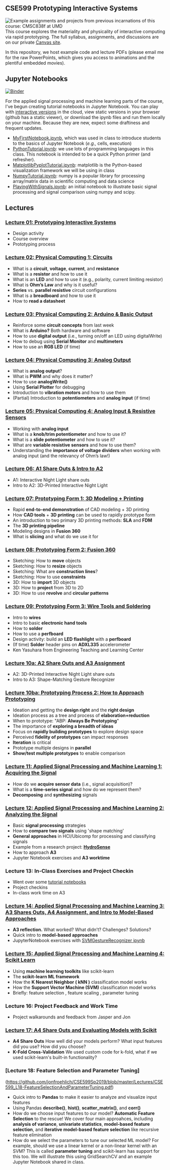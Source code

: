 ## CSE599 Prototyping Interactive Systems
![Example assignments and projects from previous incarnations of this course: CMSC838f at UMD](https://github.com/jonfroehlich/CSE599Sp2019/blob/master/docs/ExampleAssignmentsAndProjects.jpg "Example assignments and projects")
This course explores the materiality and physicality of interactive computing via rapid prototyping. The full syllabus, assignments, and discussions are on our private [Canvas site](https://canvas.uw.edu/courses/1311479). 

In this repository, we host example code and lecture PDFs (please email me for the raw PowerPoints, which gives you access to animations and the plentiful embedded movies).

## Jupyter Notebooks
[![Binder](https://mybinder.org/badge_logo.svg)](https://mybinder.org/v2/gh/jonfroehlich/CSE599Sp2019/master)

For the applied signal processing and machine learning parts of the course, I've begun creating tutorial notebooks in Jupyter Notebook. You can play with [interactive versions](https://mybinder.org/v2/gh/jonfroehlich/CSE599Sp2019/master) in the cloud, view static versions in your browser (github has a static viewer), or download the ipynb files and run them locally on your machine. Because they are new, expect some draftiness and frequent updates.

- [MyFirstNotebook.ipynb](https://github.com/jonfroehlich/CSE599Sp2019/blob/master/Notebooks/MyFirstNotebook.ipynb), which was used in class to introduce students to the basics of Jupyter Notebook (*e.g.,* cells, execution)
- [PythonTutorial.ipynb](https://github.com/jonfroehlich/CSE599Sp2019/blob/master/Notebooks/PythonTutorial.ipynb): we use lots of programming languages in this class. This notebook is intended to be a quick Python primer (and refresher).
- [MatplotlibPyplotTutorial.ipynb](https://github.com/jonfroehlich/CSE599Sp2019/blob/master/Notebooks/MatplotlibPyplotTutorial.ipynb): matplotlib is the Python-based visualization framework we will be using in class
- [NumpyTutorial.ipynb](https://github.com/jonfroehlich/CSE599Sp2019/blob/master/Notebooks/NumpyTutorial.ipynb): numpy is a popular library for processing array/matrix data in scientific computing and data science
- [PlayingWithSignals.ipynb](https://github.com/jonfroehlich/CSE599Sp2019/blob/master/Notebooks/PlayingWithSignals.ipynb): an initial notebook to illustrate basic signal processing and signal comparison using numpy and scipy.

## Lectures
### [Lecture 01: Prototyping Interactive Systems](https://github.com/jonfroehlich/CSE599Sp2019/blob/master/Lectures/CSE599_L01-PrototypingInteractiveSystems.pdf)
- Design activity
- Course overview
- Prototyping process

### [Lecture 02: Physical Computing 1: Circuits](https://github.com/jonfroehlich/CSE599Sp2019/blob/master/Lectures/CSE599_L02-PhysicalComputing1-Circuits.pdf)
- What is a **circuit**, **voltage**, **current**, and **resistance**
- What is a **resistor** and how to use it
- What is an **LED** and how to use it (e.g., polarity, current limiting resistor) 
- What is **Ohm’s Law** and why is it useful?
- **Series** vs. **parallel resistive** circuit configurations
- What is a **breadboard** and how to use it
- How to **read a datasheet**

### [Lecture 03: Physical Computing 2: Arduino & Basic Output](https://github.com/jonfroehlich/CSE599Sp2019/blob/master/Lectures/CSE599_L03-PhysicalComputing2-ArduinoAndOutput.pdf)
- Reinforce some **circuit concepts** from last week
- What is **Arduino?** Both hardware and software
- How to use **digital output** (i.e., turning on/off an LED using digitalWrite) 
- How to debug using **Serial Monitor** and **multimeters**
- How to use an **RGB LED** (if time)

### [Lecture 04: Physical Computing 3: Analog Output](https://github.com/jonfroehlich/CSE599Sp2019/blob/master/Lectures/CSE599_L04-PhysicalComputing3-AnalogOutput.pdf)
- What is **analog output**?
- What is **PWM** and why does it matter?
- How to use **analogWrite()**
- Using **Serial Plotter** for debugging
- Introduction to **vibration motors** and how to use them
- (Partial) Introduction to **potentiometers** and **analog input** (if time)

### [Lecture 05: Physical Computing 4: Analog Input & Resistive Sensors](https://github.com/jonfroehlich/CSE599Sp2019/blob/master/Lectures/CSE599_L05-PhysicalComputing4-AnalogInput.pdf)
- Working with **analog input**
- What is a **knob/trim potentiometer** and how to use it? 
- What is a **slide potentiometer** and how to use it?
- What are **variable resistive sensors** and how to use them?
- Understanding the **importance of voltage dividers** when working with analog input (and the relevancy of Ohm’s law!)

### [Lecture 06: A1 Share Outs & Intro to A2](https://github.com/jonfroehlich/CSE599Sp2019/blob/master/Lectures/CSE599_L06-A1ShareOutsAndA2Assignment.pdf)
- A1: Interactive Night Light share outs
- Intro to A2: 3D-Printed Interactive Night Light

### [Lecture 07: Prototyping Form 1: 3D Modeling + Printing](https://github.com/jonfroehlich/CSE599Sp2019/blob/master/Lectures/CSE599_L07-PrototypingForm-3DPrinting.pdf)
- Rapid **end-to-end demonstration** of CAD modeling + 3D printing
- How **CAD tools** + **3D printing** can be used to rapidly prototype form 
- An introduction to two primary 3D printing methods: **SLA** and **FDM**
- The **3D printing pipeline**
- Modeling designs in **Fusion 360**
- What is **slicing** and what do we use it for

### [Lecture 08: Prototyping Form 2: Fusion 360](https://github.com/jonfroehlich/CSE599Sp2019/blob/master/Lectures/CSE599_L08-PrototypingForm2-Fusion360.pdf)
- Sketching: How to **move** objects 
- Sketching: How to **resize** objects 
- Sketching: What are **construction lines**? 
- Sketching: How to use **constraints**
- 3D: How to **import** 3D objects
- 3D: How to **project** from 3D to 2D
- 3D: How to use **revolve** and **circular patterns**

### [Lecture 09: Prototyping Form 3: Wire Tools and Soldering](https://github.com/jonfroehlich/CSE599Sp2019/blob/master/Lectures/CSE599_L09-PrototypingForm3-WireToolsAndSoldering.pdf)
- Intro to **wires**
- Intro to basic **electronic hand tools**
- How to **solder**
- How to use a **perfboard**
- Design activity: build an **LED flashlight** with a **perfboard**
- (If time) **Solder** header pins on **ADXL335** accelerometer
- Ken Yasuhara from Engineering Teaching and Learning Center

### [Lecture 10a: A2 Share Outs and A3 Assignment](https://github.com/jonfroehlich/CSE599Sp2019/blob/master/Lectures/CSE599_L10-A2ShareOutsAndA3Assignment.pdf)
- A2: 3D-Printed Interactive Night Light share outs
- Intro to A3: Shape-Matching Gesture Recognizer

### [Lecture 10ba: Prototyping Process 2: How to Approach Prototyping](https://github.com/jonfroehlich/CSE599Sp2019/blob/master/Lectures/CSE599_L10-PrototypingProcess_Part2.pdf)
- Ideation and getting the **design right** and the **right design**
- Ideation process as a tree and process of **elaboration+reduction**
- When to prototype: "ABP: **Always Be Prototyping**"
- The importance of **exploring a breadth of ideas**
- Focus on **rapidly building prototypes** to explore design space
- Perceived **fidelity of prototypes** can impact responses
- **Iteration** is critical
- Prototype multiple designs in **parallel**
- **Show/test multiple prototypes** to enable comparison

### [Lecture 11: Applied Signal Processing and Machine Learning 1: Acquiring the Signal](https://github.com/jonfroehlich/CSE599Sp2019/blob/master/Lectures/CSE599_L11-AppliedSPandML1-AcquiringTheSignal.pdf)
- How do we **acquire sensor data** (i.e., signal acquisition)?
- What is a **time-series signal** and how do we represent them?
- **Decomposing** and **synthesizing** signals

### [Lecture 12: Applied Signal Processing and Machine Learning 2: Analyzing the Signal](https://github.com/jonfroehlich/CSE599Sp2019/blob/master/Lectures/CSE599_L12-AppliedSPandML2-AnalyzingTheSignal.pdf)
- Basic **signal processing** strategies
- How to **compare two signals** using 'shape matching'
- **General approaches** in HCI/Ubicomp for processing and classifying signals
- Example from a research project: [**HydroSense**](https://github.com/jonfroehlich/CSE599Sp2019/blob/master/Lectures/CSE599_L12-AppliedSPandML2-HydroSense.pdf)
- How to approach **A3**
- Jupyter Notebook exercises and **A3 worktime**

### Lecture 13: In-Class Exercises and Project Checkin
- Went over some [tutorial notebooks](https://github.com/jonfroehlich/CSE599Sp2019/tree/master/Notebooks)
- Project checkins
- In-class work time on A3

### [Lecture 14: Applied Signal Processing and Machine Learning 3: A3 Shares Outs, A4 Assignment, and Intro to Model-Based Approaches](https://github.com/jonfroehlich/CSE599Sp2019/blob/master/Lectures/CSE599_L14-AppliedSPandML3-IntroToModelBased.pdf)
- **A3 reflection.** What worked? What didn’t? Challenges? Solutions?
- Quick intro to **model-based approaches**
- JupyterNotebook exercises with [SVMGestureRecognizer ipynb](https://github.com/jonfroehlich/CSE599Sp2019/blob/master/Assignments/A4-SVMGestureRecognizer/SVMGestureRecognizer.ipynb)

### [Lecture 15: Applied Signal Processing and Machine Learning 4: Scikit Learn](https://github.com/jonfroehlich/CSE599Sp2019/blob/master/Lectures/CSE599_L15-AppliedSPandML4-ScikitLearn.pdf)
- Using **machine learning toolkits** like scikit-learn
- The **scikit-learn ML framework**
- How the **K Nearest Neighbor ( kNN )** classification model works
- How the **Support Vector Machine (SVM)** classification model works
- Briefly: feature selection , feature scaling , parameter tuning

### Lecture 16: Project Feedback and Work Time
- Project walkarounds and feedback from Jasper and Jon

### [Lecture 17: A4 Share Outs and Evaluating Models with Scikit](https://github.com/jonfroehlich/CSE599Sp2019/blob/master/Lectures/CSE599_L17-A4ShareOutsAndKFoldInScikit.pdf)
- **A4 Share Outs** How well did your models perform? What input features did you use? How did you choose?
- **K-Fold Cross-Validation** We used custom code for k-fold, what if we used scikit-learn's built-in functionality?

### [Lecture 18: Feature Selection and Parameter Tuning]
(https://github.com/jonfroehlich/CSE599Sp2019/blob/master/Lectures/CSE599_L18-FeatureSelectionAndParameterTuning.pdf)
- Quick intro to **Pandas** to make it easier to analyze and visualize input features
- Using Pandas **describe()**, **hist()**, **scatter_matrix()**, and **corr()**
- How do we choose input features to our model? **Automatic Feature Selection** to the rescue! We cover four main approahces, including **analysis of variance**, **univariate statistics**, **model-based feature selection**, and **iterative model-based feature selection** like recursive feature elimination
- How do we select the parameters to tune our selected ML model? For example, should we use a linear kernel or a non-linear kernel with an SVM? This is called **parameter tuning** and scikit-learn has support for this too. We will illustrate this using GridSearchCV and an example Jupyter Notebook shared in class.





